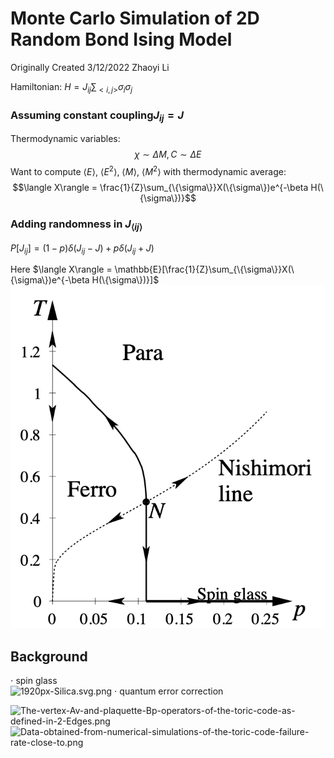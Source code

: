 # Monte Carlo Simulation of 2D Random Bond Ising Model
   Originally Created 3/12/2022 Zhaoyi Li
   
   
   
   
   Hamiltonian: $H=J_{ij}\sum_{<i,j>}\sigma_i\sigma_j$ <br>

### Assuming constant coupling$J_{ij}=J$

Thermodynamic variables:
$$\chi\sim\Delta M, C\sim\Delta E$$
Want to compute $\langle E\rangle$, $\langle E^2\rangle$, $\langle M\rangle$, $\langle M^2\rangle$ with thermodynamic average: $$\langle X\rangle = \frac{1}{Z}\sum_{\{\sigma\}}X(\{\sigma\})e^{-\beta H(\{\sigma\})}$$

### Adding randomness in $J_{\langle ij\rangle}$

$P[J_{ij}] = (1-p)\delta(J_{ij}-J)+p\delta(J_{ij}+J)$ <br>

Here $\langle X\rangle = \mathbb{E}[\frac{1}{Z}\sum_{\{\sigma\}}X(\{\sigma\})e^{-\beta H(\{\sigma\})}]$
![Phase.png](readme_pictures/Phase.png)

## Background

$\cdot$ spin glass <br>
![1920px-Silica.svg.png](attachment:1920px-Silica.svg.png)
$\cdot$ quantum error correction <br>

![The-vertex-Av-and-plaquette-Bp-operators-of-the-toric-code-as-defined-in-2-Edges.png](attachment:The-vertex-Av-and-plaquette-Bp-operators-of-the-toric-code-as-defined-in-2-Edges.png)
![Data-obtained-from-numerical-simulations-of-the-toric-code-failure-rate-close-to.png](attachment:Data-obtained-from-numerical-simulations-of-the-toric-code-failure-rate-close-to.png)